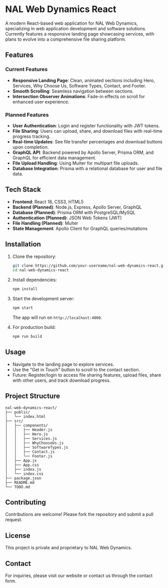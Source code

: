 # NAL Web Dynamics React

A modern React-based web application for NAL Web Dynamics, specializing in web application development and software solutions. Currently features a responsive landing page showcasing services, with plans to evolve into a comprehensive file sharing platform.

## Features

### Current Features
- **Responsive Landing Page**: Clean, animated sections including Hero, Services, Why Choose Us, Software Types, Contact, and Footer.
- **Smooth Scrolling**: Seamless navigation between sections.
- **Intersection Observer Animations**: Fade-in effects on scroll for enhanced user experience.

### Planned Features
- **User Authentication**: Login and register functionality with JWT tokens.
- **File Sharing**: Users can upload, share, and download files with real-time progress tracking.
- **Real-time Updates**: See file transfer percentages and download buttons upon completion.
- **GraphQL API**: Backend powered by Apollo Server, Prisma ORM, and GraphQL for efficient data management.
- **File Upload Handling**: Using Multer for multipart file uploads.
- **Database Integration**: Prisma with a relational database for user and file data.

## Tech Stack

- **Frontend**: React 18, CSS3, HTML5
- **Backend (Planned)**: Node.js, Express, Apollo Server, GraphQL
- **Database (Planned)**: Prisma ORM with PostgreSQL/MySQL
- **Authentication (Planned)**: JSON Web Tokens (JWT)
- **File Handling (Planned)**: Multer
- **State Management**: Apollo Client for GraphQL queries/mutations

## Installation

1. Clone the repository:
   ```bash
   git clone https://github.com/your-username/nal-web-dynamics-react.git
   cd nal-web-dynamics-react
   ```

2. Install dependencies:
   ```bash
   npm install
   ```

3. Start the development server:
   ```bash
   npm start
   ```
   The app will run on `http://localhost:4000`.

4. For production build:
   ```bash
   npm run build
   ```

## Usage

- Navigate to the landing page to explore services.
- Use the "Get in Touch" button to scroll to the contact section.
- Future: Register/login to access file sharing features, upload files, share with other users, and track download progress.

## Project Structure

```
nal-web-dynamics-react/
├── public/
│   └── index.html
├── src/
│   ├── components/
│   │   ├── Header.js
│   │   ├── Hero.js
│   │   ├── Services.js
│   │   ├── WhyChooseUs.js
│   │   ├── SoftwareTypes.js
│   │   ├── Contact.js
│   │   └── Footer.js
│   ├── App.js
│   ├── App.css
│   ├── index.js
│   └── index.css
├── package.json
├── README.md
└── TODO.md
```

## Contributing

Contributions are welcome! Please fork the repository and submit a pull request.

## License

This project is private and proprietary to NAL Web Dynamics.

## Contact

For inquiries, please visit our website or contact us through the contact form.
